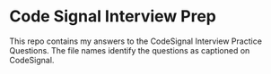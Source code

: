 # Code Signal Interview Prep
This repo contains my answers to the CodeSignal Interview Practice Questions. The file names identify the questions as captioned on CodeSignal.
